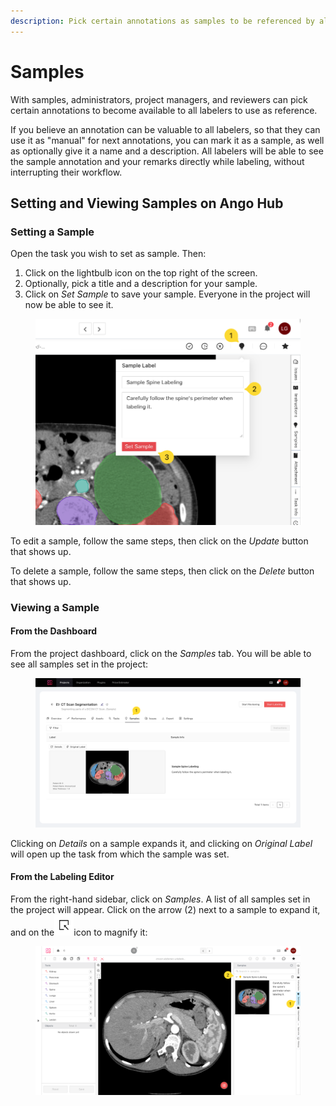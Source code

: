 ```yaml
---
description: Pick certain annotations as samples to be referenced by all in the project.
---
```


# Samples

With samples, administrators, project managers, and reviewers can pick certain annotations to become available to all labelers to use as reference.

If you believe an annotation can be valuable to all labelers, so that they can use it as "manual" for next annotations, you can mark it as a sample, as well as optionally give it a name and a description. All labelers will be able to see the sample annotation and your remarks directly while labeling, without interrupting their workflow.

## Setting and Viewing Samples on Ango Hub

### Setting a Sample

Open the task you wish to set as sample. Then:

1. Click on the lightbulb icon on the top right of the screen.
2. Optionally, pick a title and a description for your sample.
3. Click on _Set Sample_ to save your sample. Everyone in the project will now be able to see it.

<figure><img src="../.gitbook/assets/image (134).png" alt=""><figcaption></figcaption></figure>

To edit a sample, follow the same steps, then click on the _Update_ button that shows up.

To delete a sample, follow the same steps, then click on the _Delete_ button that shows up.

### Viewing a Sample

#### From the Dashboard

From the project dashboard, click on the _Samples_ tab. You will be able to see all samples set in the project:

<figure><img src="../.gitbook/assets/image (103).png" alt=""><figcaption></figcaption></figure>

Clicking on _Details_ on a sample expands it, and clicking on _Original Label_ will open up the task from which the sample was set.

#### From the Labeling Editor

From the right-hand sidebar, click on _Samples_. A list of all samples set in the project will appear. Click on the arrow (2) next to a sample to expand it, and on the![](<../.gitbook/assets/image (127).png>)icon to magnify it:

<figure><img src="../.gitbook/assets/image (102).png" alt=""><figcaption></figcaption></figure>
